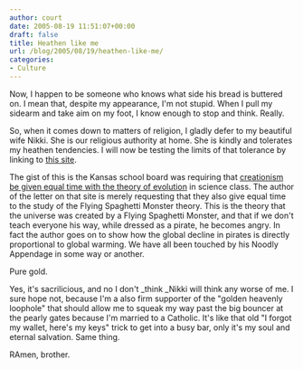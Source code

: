 ```yaml
---
author: court
date: 2005-08-19 11:51:07+00:00
draft: false
title: Heathen like me
url: /blog/2005/08/19/heathen-like-me/
categories:
- Culture
---
```


Now, I happen to be someone who knows what side his bread is buttered on.  I mean that, despite my appearance, I'm not stupid.  When I pull my sidearm and take aim on my foot, I know enough to stop and think.  Really.

So, when it comes down to matters of religion, I gladly defer to my beautiful wife Nikki.  She is our religious authority at home.  She is kindly and tolerates my heathen tendencies.  I will now be testing the limits of that tolerance by linking to [this site](http://www.venganza.org/).

The gist of this is the Kansas school board was requiring that [creationism be given equal time with the theory of evolution](http://www.msnbc.msn.com/id/7644056/) in science class.  The author of the letter on that site is merely requesting that they also give equal time to the study of the Flying Spaghetti Monster theory.  This is the theory that the universe was created by a Flying Spaghetti Monster, and that if we don't teach everyone his way, while dressed as a pirate, he becomes angry.  In fact the author goes on to show how the global decline in pirates is directly proportional to global warming.  We have all been touched by his Noodly Appendage in some way or another.

Pure gold.

Yes, it's sacrilicious, and no I don't _think _Nikki will think any worse of me.  I sure hope not, because I'm a also firm supporter of the "golden heavenly loophole" that should allow me to squeak my way past the big bouncer at the pearly gates because I'm married to a Catholic.  It's like that old "I forgot my wallet, here's my keys" trick  to get into a busy bar, only it's my soul and eternal salvation.  Same thing.

RAmen, brother.
